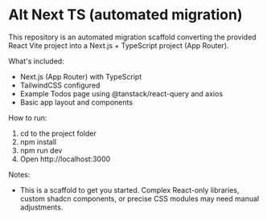 # Alt Next TS (automated migration)

This repository is an automated migration scaffold converting the provided React Vite project into a Next.js + TypeScript project (App Router).

What's included:
- Next.js (App Router) with TypeScript
- TailwindCSS configured
- Example Todos page using @tanstack/react-query and axios
- Basic app layout and components

How to run:
1. cd to the project folder
2. npm install
3. npm run dev
4. Open http://localhost:3000

Notes:
- This is a scaffold to get you started. Complex React-only libraries, custom shadcn components, or precise CSS modules may need manual adjustments.

